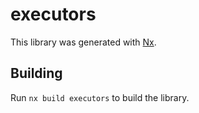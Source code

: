 # executors

This library was generated with [Nx](https://nx.dev).

## Building

Run `nx build executors` to build the library.
